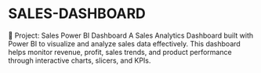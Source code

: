 # SALES-DASHBOARD
📌 Project: Sales Power BI Dashboard  A Sales Analytics Dashboard built with Power BI to visualize and analyze sales data effectively. This dashboard helps monitor revenue, profit, sales trends, and product performance through interactive charts, slicers, and KPIs.
